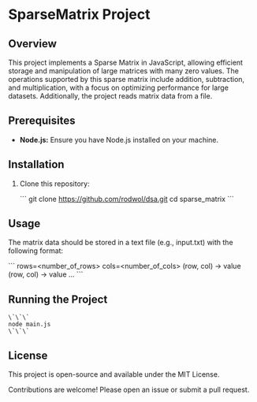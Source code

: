 # SparseMatrix Project

## Overview

This project implements a Sparse Matrix in JavaScript, allowing efficient storage and manipulation of large matrices with many zero values. The operations supported by this sparse matrix include addition, subtraction, and multiplication, with a focus on optimizing performance for large datasets. Additionally, the project reads matrix data from a file.

## Prerequisites

- **Node.js:** Ensure you have Node.js installed on your machine.


## Installation

1. Clone this repository:

    \`\`\`
    git clone https://github.com/rodwol/dsa.git
    cd sparse_matrix
    \`\`\`

## Usage

The matrix data should be stored in a text file (e.g., input.txt) with the following format:

\`\`\`
rows=<number_of_rows>
cols=<number_of_cols>
(row, col) -> value
(row, col) -> value
...
\`\`\`

## Running the Project

    \`\`\`
    node main.js
    \`\`\`

## License

This project is open-source and available under the MIT License.

Contributions are welcome! Please open an issue or submit a pull request.
